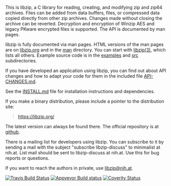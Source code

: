 This is libzip, a C library for reading, creating, and modifying
zip and zip64 archives. Files can be added from data buffers, files,
or compressed data copied directly from other zip archives. Changes
made without closing the archive can be reverted. Decryption and
encryption of Winzip AES and legacy PKware encrypted files is
supported. The API is documented by man pages.

libzip is fully documented via man pages. HTML versions of the man
pages are on [libzip.org](https://libzip.org/documentation/) and
in the [man](man) directory. You can start with
[libzip(3)](https://libzip.org/documentation/libzip.html), which
lists
all others. Example source code is in the [examples](examples) and
[src](src) subdirectories.

If you have developed an application using libzip, you can find out
about API changes and how to adapt your code for them in the included
file [API-CHANGES.md](API-CHANGES.md).

See the [INSTALL.md](INSTALL.md) file for installation instructions and
dependencies.

If you make a binary distribution, please include a pointer to the
distribution site:
>	https://libzip.org/

The latest version can always be found there.  The official repository
is at [github](https://github.com/nih-at/libzip/).

There is a mailing list for developers using libzip.  You can
subscribe to it by sending a mail with the subject "subscribe
libzip-discuss" to minimalist at nih.at. List mail should be sent
to libzip-discuss at nih.at. Use this for bug reports or questions.

If you want to reach the authors in private, use <libzip@nih.at>.

[![Travis Build Status](https://api.travis-ci.org/nih-at/libzip.svg?branch=master)](https://travis-ci.org/nih-at/libzip)
[![Appveyor Build status](https://ci.appveyor.com/api/projects/status/f1bqqt9djvf22f5g?svg=true)](https://ci.appveyor.com/project/nih-at/libzip)
[![Coverity Status](https://scan.coverity.com/projects/127/badge.svg)](https://scan.coverity.com/projects/libzip)
